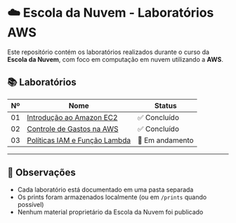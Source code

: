 # ☁️ Escola da Nuvem - Laboratórios AWS

Este repositório contém os laboratórios realizados durante o curso da **Escola da Nuvem**, com foco em computação em nuvem utilizando a **AWS**.

## 📚 Laboratórios

| Nº  | Nome                                              | Status     |
|-----|---------------------------------------------------|------------|
| 01  | [Introdução ao Amazon EC2](./lab01-introducao-ec2)| ✅ Concluído |
| 02  |[Controle de Gastos na AWS](./lab02-controle-de-gastos)| ✅ Concluído   |
| 03  | [Políticas IAM e Função Lambda](./lab03-politicas-iam-e-funcao-lambda)  | 🔄 Em andamento

---

## 📌 Observações

- Cada laboratório está documentado em uma pasta separada
- Os prints foram armazenados localmente (ou em `/prints` quando possível)
- Nenhum material proprietário da Escola da Nuvem foi publicado
